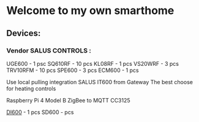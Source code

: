 # Welcome to my own smarthome
 
## Devices: 
 
 ### Vendor SALUS CONTROLS : 
 UGE600 - 1 psc 
 SQ610RF - 10 pcs 
 KL08RF - 1 pcs 
 VS20WRF - 3 pcs 
 TRV10RFM - 10 pcs 
 SPE600 - 3 pcs 
 ECM600 - 1 pcs 

Use local pulling integration SALUS IT600 from Gateway 
The best choose for heating controls 

Raspberry Pi 4 Model B
ZigBee to MQTT CC3125 

[DI600](https://www.samotech.co.uk/wp-content/uploads/2019/09/SM309-Zigbee-Dimmer-Manual.pdf) - 1 pcs 
SD600 - pcs 

